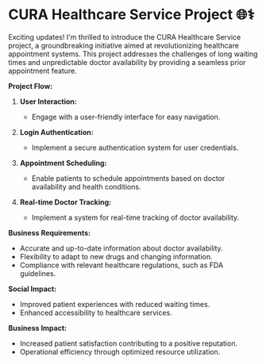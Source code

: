 # CURA Healthcare Service Project 🌐⚕️

Exciting updates! I'm thrilled to introduce the CURA Healthcare Service project, a groundbreaking initiative aimed at revolutionizing healthcare appointment systems. This project addresses the challenges of long waiting times and unpredictable doctor availability by providing a seamless prior appointment feature.

**Project Flow:**
1. **User Interaction:**
   - Engage with a user-friendly interface for easy navigation.
   
2. **Login Authentication:**
   - Implement a secure authentication system for user credentials.

3. **Appointment Scheduling:**
   - Enable patients to schedule appointments based on doctor availability and health conditions.

4. **Real-time Doctor Tracking:**
   - Implement a system for real-time tracking of doctor availability.

**Business Requirements:**
- Accurate and up-to-date information about doctor availability.
- Flexibility to adapt to new drugs and changing information.
- Compliance with relevant healthcare regulations, such as FDA guidelines.

**Social Impact:**
- Improved patient experiences with reduced waiting times.
- Enhanced accessibility to healthcare services.

**Business Impact:**
- Increased patient satisfaction contributing to a positive reputation.
- Operational efficiency through optimized resource utilization.
